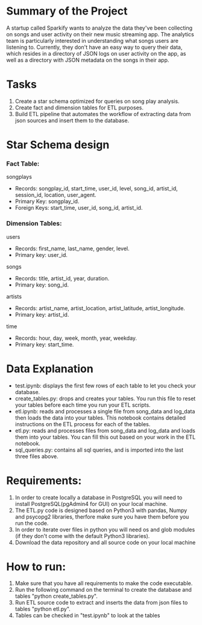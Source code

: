 # Summary of the Project
A startup called Sparkify wants to analyze the data they've been collecting on songs and user activity on their new music streaming app. The analytics team is particularly interested in understanding what songs users are listening to. Currently, they don't have an easy way to query their data, which resides in a directory of JSON logs on user activity on the app, as well as a directory with JSON metadata on the songs in their app.

# Tasks
1. Create a star schema optimized for queries on song play analysis. 
2. Create fact and dimension tables for ETL purposes.
3. Build ETL pipeline that automates the workflow of extracting data from json sources and insert them to the database.

# Star Schema design
### Fact Table: 
songplays
- Records: songplay_id, start_time, user_id, level, song_id, artist_id, session_id, location, user_agent.
- Primary Key: songplay_id.
- Foreign Keys: start_time, user_id, song_id, artist_id.

### Dimension Tables:

users
* Records: first_name, last_name, gender, level.
* Primary key: user_id.

songs
* Records: title, artist_id, year, duration.
* Primary key: song_id.

artists
* Records: artist_name, artist_location, artist_latitude, artist_longitude.
* Primary key: artist_id.

time
* Records: hour, day, week, month, year, weekday.
* Primary key: start_time. 

# Data Explanation
* test.ipynb: displays the first few rows of each table to let you check your database.
* create_tables.py: drops and creates your tables. You run this file to reset your tables before each time you run your ETL scripts.
* etl.ipynb: reads and processes a single file from song_data and log_data then loads the data into your tables. This notebook contains detailed instructions on the ETL process for each of the tables.
* etl.py: reads and processes files from song_data and log_data and loads them into your tables. You can fill this out based on your work in the ETL notebook.
* sql_queries.py: contains all sql queries, and is imported into the last three files above.

# Requirements:
1. In order to create locally a database in PostgreSQL you will need to install PostgreSQL(pgAdmin4 for GUI) on your local machine. 
2. The ETL.py code is designed based on Python3 with pandas, Numpy and psycopg2 libraries, therfore make sure you have them before you run the code.
3. In order to iterate over files in python you will need os and glob modules (if they don't come with the default Python3 libraries).
4. Download the data repository and all source code on your local machine

# How to run:
1. Make sure that you have all requirements to make the code executable.
2. Run the following command on the terminal to create the database and tables 
    "python create_tables.py".
3. Run ETL source code to extract and inserts the data from json files to tables
    "python etl.py".
4. Tables can be checked in "test.ipynb" to look at the tables

    